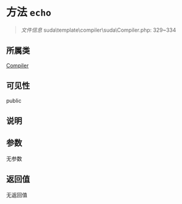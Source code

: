# 方法 `echo`

> *文件信息* suda\template\compiler\suda\Compiler.php: 329~334

## 所属类 

[Compiler](../Compiler.md)

## 可见性

public

## 说明



## 参数


无参数


## 返回值

无返回值
